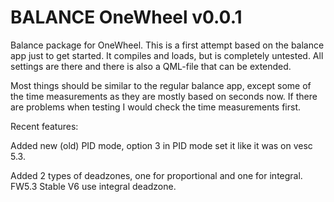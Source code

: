 # BALANCE OneWheel v0.0.1

Balance package for OneWheel. 
This is a first attempt based on the balance app just to get started. It compiles and loads, but is completely untested. All settings are there and there is also a QML-file that can be extended.

Most things should be similar to the regular balance app, except some of the time measurements as they are mostly based on seconds now. If there are problems when testing I would check the time measurements first.



Recent features:

Added new (old) PID mode, option 3 in PID mode set it like it was on vesc 5.3.

Added 2 types of deadzones, one for proportional and one for integral. FW5.3 Stable V6 use integral deadzone.